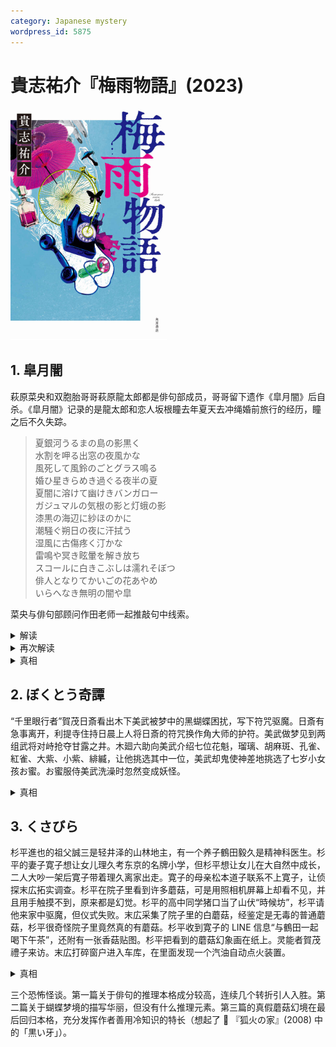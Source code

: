 ```yaml
---
category: Japanese mystery
wordpress_id: 5875
---
```


# 貴志祐介『梅雨物語』(2023)

<img src=images/2023_cover.jpg width=250/>

## 1. 皐月闇

萩原菜央和双胞胎哥哥萩原龍太郎都是俳句部成员，哥哥留下遗作《皐月闇》后自杀。《皐月闇》记录的是龍太郎和恋人坂根瞳去年夏天去冲绳婚前旅行的经历，瞳之后不久失踪。

<blockquote>
夏銀河うるまの島の影黒く<br/>水割を呷る出窓の夜風かな<br/>風死して風鈴のごとグラス鳴る<br/>婚ひ星きらめき過ぐる夜半の夏<br/>夏闇に溶けて幽けきバンガロー<br/>ガジュマルの気根の影と灯蛾の影<br/>漆黒の海辺に紗ほのかに<br/>潮騒ぐ朔日の夜に汗拭う<br/>湿風に古傷疼く汀かな<br/>雷鳴や冥き眩暈を解き放ち<br/>スコールに白きこぶしは濡れそぼつ<br/>俳人となりてかいごの花あやめ<br/>いらへなき無明の闇や皐
</blockquote>

菜央与俳句部顾问作田老师一起推敲句中线索。

<details><summary>解读</summary>
“婚ひ星”是秋天的季语，与“夜半の夏”季节不匹配，不是指天上的星星，而是瞳穿着镶有亮片的薄衫。“白きこぶし”的花被夏雨打湿了，而“こぶし”是仲春的季语，盛开的时间是三四月，同样与冲绳旅行的七月不匹配。也就是说，龙太郎在第二年的春天再次访问了现场。“スコールに白きこぶしは濡れそぼつ”的五七五首字连读为“ス、し、ぬ”，也即“Ｓ死ぬ”，是指坂根瞳已经死亡。“かいご”不是指“介護”，而是指“悔悟”。冲绳的“花あやめ”英文叫 iris，也即“瞳”。

龍太郎动手打了坂根，坂根于是跳入海里躲避，龍太郎不会游泳，劝说无果后便离开，第二日发现坂根在海滩溺亡的尸体，龍太郎追悔莫及，写下这首俳句后自杀。
</details>

<details><summary>再次解读</summary>
“こぶし”不是指花，而是作者愤怒握拳。“かいごの花あやめ”不是“悔悟の、花あやめ”，而是“解語の花、殺め”，其中“解語の花”指“美人”。最后一句的“皐”读作“たまよばひ”，意为“魂呼ばい”。

案发当时俳句部在冲绳集训，菜央也有参加。菜央是瞳的同性恋人，和瞳约好午夜在海滩小屋见面，但是不慎睡过。川本真帆目击瞳拿着罐装汽酒从小屋出来。几天后，在冲绳本岛的海岸上发现了瞳的尸体，死时全身赤裸。肺里没有水，有可能是酒后溺水。
</details>

<details><summary>真相</summary>
《皐月闇》是作田发表的作品。作田强奸了瞳，但之后产生认知障碍。每年七月，菜央给他寄去鸢尾花束，并播放瞳的音频给作田打电话，为的是唤醒作田的犯罪记忆。
</details>

## 2. ぼくとう奇譚

“千里眼行者”賀茂日斎看出木下美武被梦中的黑蝴蝶困扰，写下符咒驱魔。日斎有急事离开，利提寺住持日晨上人将日斎的符咒换作角大师的护符。美武做梦见到两组武将对峙抢夺甘露之井。木廻六助向美武介绍七位花魁，瑠璃、胡麻斑、孔雀、紅雀、大紫、小紫、緋縅，让他挑选其中一位，美武却鬼使神差地挑选了七岁小女孩お蜜。お蜜服侍美武洗澡时忽然变成妖怪。

<details><summary>真相</summary>
美武杀死了美都子侄女的七岁女儿光子，所以美都子给他下了诅咒。日斎破坏了诅咒，所以日晨将日斎支开，重新施加强大的“蝴蝶诅咒”。七名花魁都是蝴蝶，お蜜是木蠹蛾的幼虫。
</details>

## 3. くさびら

杉平進也的祖父誠三是轻井泽的山林地主，有一个养子鶴田毅久是精神科医生。杉平的妻子寛子想让女儿理久考东京的名牌小学，但杉平想让女儿在大自然中成长，二人大吵一架后寛子带着理久离家出走。寛子的母亲松本道子联系不上寛子，让侦探末広拓实调查。杉平在院子里看到许多蘑菇，可是用照相机屏幕上却看不见，并且用手触摸不到，原来都是幻觉。杉平的高中同学猪口当了山伏“時候坊”，杉平请他来家中驱魔，但仪式失败。末広采集了院子里的白蘑菇，经鉴定是无毒的普通蘑菇，杉平很奇怪院子里竟然真的有蘑菇。杉平收到寛子的 LINE 信息“与鶴田一起喝下午茶”，还附有一张香菇贴图。杉平把看到的蘑菇幻象画在纸上。灵能者賀茂禮子来访。末広打碎窗户进入车库，在里面发现一个汽油自动点火装置。

<details><summary>真相</summary>
鶴田计划杀死杉平一家侵吞家产。寛子的 LINE 照片是伪造，照片中的羊毛衫是秋天款，与当下季节不符。杉平看到的蘑菇是死者情感凝结成的灵体，用来警告危险。杉平在车库旁看到蘑菇所以没有进入车库，在威士忌瓶盖上看到蘑菇所以没有喝下毒酒。为了证明寛子和理久已去世，鶴田将二人尸体埋在院子里容易找到的地方，那里长出了喜欢氨的白蘑菇。
</details>

三个恐怖怪谈。第一篇关于俳句的推理本格成分较高，连续几个转折引人入胜。第二篇关于蝴蝶梦境的描写华丽，但没有什么推理元素。第三篇的真假蘑菇幻境在最后回归本格，充分发挥作者善用冷知识的特长（想起了 📖 『狐火の家』(2008) 中的「黒い牙」）。